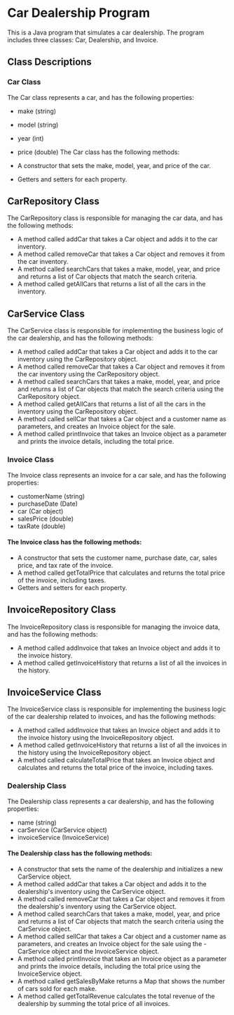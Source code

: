 # Car Dealership Program
This is a Java program that simulates a car dealership. The program includes three classes: Car, Dealership, and Invoice.

## Class Descriptions
### Car Class
The Car class represents a car, and has the following properties:

- make (string)
- model (string)
- year (int)
- price (double)
The Car class has the following methods:

- A constructor that sets the make, model, year, and price of the car.
- Getters and setters for each property.


## CarRepository Class
The CarRepository class is responsible for managing the car data, and has the following methods:

- A method called addCar that takes a Car object and adds it to the car inventory.
- A method called removeCar that takes a Car object and removes it from the car inventory.
- A method called searchCars that takes a make, model, year, and price and returns a list of Car objects that match the search criteria.
- A method called getAllCars that returns a list of all the cars in the inventory.

## CarService Class
The CarService class is responsible for implementing the business logic of the car dealership, and has the following methods:

- A method called addCar that takes a Car object and adds it to the car inventory using the CarRepository object.
- A method called removeCar that takes a Car object and removes it from the car inventory using the CarRepository object.
- A method called searchCars that takes a make, model, year, and price and returns a list of Car objects that match the search criteria using the CarRepository object.
- A method called getAllCars that returns a list of all the cars in the inventory using the CarRepository object.
- A method called sellCar that takes a Car object and a customer name as parameters, and creates an Invoice object for the sale.
- A method called printInvoice that takes an Invoice object as a parameter and prints the invoice details, including the total price.

### Invoice Class
The Invoice class represents an invoice for a car sale, and has the following properties:

- customerName (string)
- purchaseDate (Date)
- car (Car object)
- salesPrice (double)
- taxRate (double)

#### The Invoice class has the following methods:

- A constructor that sets the customer name, purchase date, car, sales price, and tax rate of the invoice.
- A method called getTotalPrice that calculates and returns the total price of the invoice, including taxes.
- Getters and setters for each property.


## InvoiceRepository Class
The InvoiceRepository class is responsible for managing the invoice data, and has the following methods:

- A method called addInvoice that takes an Invoice object and adds it to the invoice history.
- A method called getInvoiceHistory that returns a list of all the invoices in the history.
## InvoiceService Class
The InvoiceService class is responsible for implementing the business logic of the car dealership related to invoices, and has the following methods:

- A method called addInvoice that takes an Invoice object and adds it to the invoice history using the InvoiceRepository object.
- A method called getInvoiceHistory that returns a list of all the invoices in the history using the InvoiceRepository object.
- A method called calculateTotalPrice that takes an Invoice object and calculates and returns the total price of the invoice, including taxes.
### Dealership Class
The Dealership class represents a car dealership, and has the following properties:

- name (string)
- carService (CarService object)
- invoiceService (InvoiceService)
#### The Dealership class has the following methods:

- A constructor that sets the name of the dealership and initializes a new CarService object.
- A method called addCar that takes a Car object and adds it to the dealership's inventory using the CarService object.
- A method called removeCar that takes a Car object and removes it from the dealership's inventory using the CarService object.
- A method called searchCars that takes a make, model, year, and price and returns a list of Car objects that match the search criteria using the CarService object.
- A method called sellCar that takes a Car object and a customer name as parameters, and creates an Invoice object for the sale using the - CarService object and the InvoiceService object.
- A method called printInvoice that takes an Invoice object as a parameter and prints the invoice details, including the total price using the InvoiceService object.
- A method called getSalesByMake returns a Map that shows the number of cars sold for each make.
- A method called getTotalRevenue calculates the total revenue of the dealership by summing the total price of all invoices.


